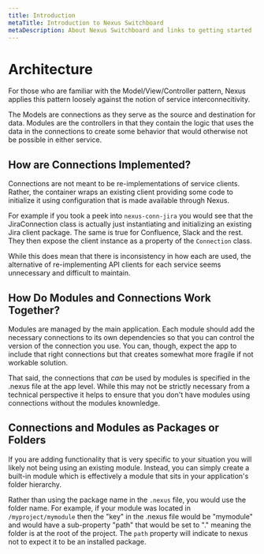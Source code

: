 ```yaml
---
title: Introduction
metaTitle: Introduction to Nexus Switchboard
metaDescription: About Nexus Switchboard and links to getting started
---
```


# Architecture

For those who are familiar with the Model/View/Controller pattern, Nexus applies this pattern loosely against the notion of service interconnecitivity.

The Models are connections as they serve as the source and destination for data. Modules are the controllers in that they contain the logic that uses the data in the connections to create some behavior that would otherwise not be possible in either service.

## How are Connections Implemented?

Connections are not meant to be re-implementations of service clients. Rather, the container wraps an existing client providing some code to initialize it using configuration that is made available through Nexus.

For example if you took a peek into `nexus-conn-jira` you would see that the JiraConnection class is actually just instantiating and initializing an existing Jira client package. The same is true for Confluence, Slack and the rest. They then expose the client instance as a property of the `Connection` class.

While this does mean that there is inconsistency in how each are used, the alternative of re-implementing API clients for each service seems unnecessary and difficult to maintain.

## How Do Modules and Connections Work Together?

Modules are managed by the main application. Each module should add the necessary connections to its own dependencies so that you can control the version of the connection you use. You can, though, expect the app to include that right connections but that creates somewhat more fragile if not workable solution.

That said, the connections that _can_ be used by modules is specified in the .nexus file at the app level. While this may not be strictly necessary from a technical perspective it helps to ensure that you don't have modules using connections without the modules knownledge.

## Connections and Modules as Packages or Folders

If you are adding functionality that is very specific to your situation you will likely not being using an existing module. Instead, you can simply create a built-in module which is effectively a module that sits in your application's folder hierarchy.

Rather than using the package name in the `.nexus` file, you would use the folder name. For example, if your module was located in `/myproject/mymodule` then the "key" in the .nexus file would be "mymodule" and would have a sub-property "path" that would be set to "." meaning the folder is at the root of the project. The `path` property will indicate to nexus not to expect it to be an installed package.

